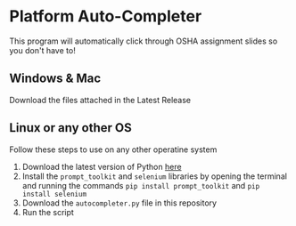 # Platform Auto-Completer
This program will automatically click through OSHA assignment slides so you don't have to!

## Windows & Mac
Download the files attached in the Latest Release

## Linux or any other OS
Follow these steps to use on any other operatine system
1. Download the latest version of Python [here](https://www.python.org/downloads/)
2. Install the `prompt_toolkit` and `selenium` libraries by opening the terminal and running the commands `pip install prompt_toolkit` and `pip install selenium`
3. Download the `autocompleter.py` file in this repository
4. Run the script

